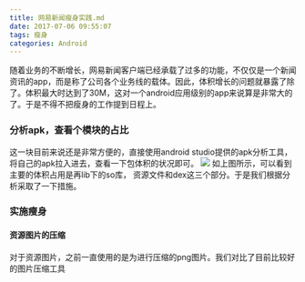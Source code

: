 ```yaml
---
title: 网易新闻瘦身实践.md
date: 2017-07-06 09:55:07
tags: 瘦身
categories: Android
---
```

随着业务的不断增长，网易新闻客户端已经承载了过多的功能，不仅仅是一个新闻资讯的app，而是称了公司各个业务线的载体。因此，体积增长的问题就暴露了除了。体积最大时达到了30M，这对一个android应用级别的app来说算是非常大的了。于是不得不把瘦身的工作提到日程上。
### 分析apk，查看个模块的占比
这一块目前来说还是非常方便的，直接使用android studio提供的apk分析工具，将自己的apk拉入进去，查看一下包体积的状况即可。
![](/.title/apkanalyze.jpg)
如上图所示，可以看到主要的体积占用是再lib下的so库， 资源文件和dex这三个部分。于是我们根据分析采取了一下措施。
### 实施瘦身
#### 资源图片的压缩
对于资源图片，之前一直使用的是为进行压缩的png图片。我们对比了目前比较好的图片压缩工具
